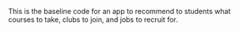 This is the baseline code for an app to recommend to students what courses to take, clubs to join, and jobs to recruit for.
